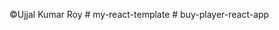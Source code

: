©️Ujjal Kumar Roy
#   m y - r e a c t - t e m p l a t e  
 #   b u y - p l a y e r - r e a c t - a p p  
 